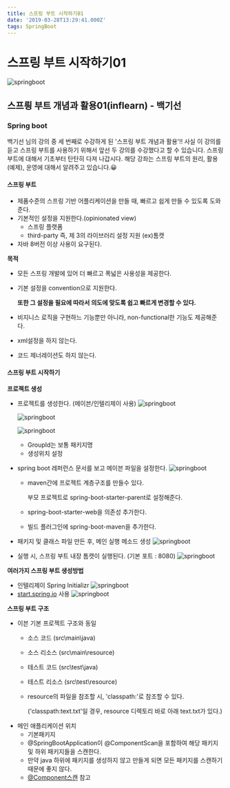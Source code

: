 ```yaml
---
title: 스프링 부트 시작하기01
date: '2019-03-28T13:29:41.000Z'
tags: SpringBoot
---
```


# 스프링 부트 시작하기01

![springboot](../../.gitbook/assets/springboot_logo.png)

## 스프릥 부트 개념과 활용01\(inflearn\) - 백기선

### Spring boot

백기선 님의 강의 중 세 번째로 수강하게 된 '스프링 부트 개념과 활용'!! 사실 이 강의를 듣고 스프링 부트를 사용하기 위해서 앞선 두 강의를 수강했다고 할 수 있습니다. 스프링 부트에 대해서 기초부터 탄탄히 다져 나갑시다. 해당 강좌는 스프링 부트의 원리, 활용\(예제\), 운영에 대해서 알려주고 있습니다.😀

#### 스프링 부트

* 제품수준의 스프링 기반 어플리케이션을 만들 때, 빠르고 쉽게 만들 수 있도록 도와준다.
* 기본적인 설정을 지원한다.\(opinionated view\)
  * 스프링 플랫폼
  * third-party 즉, 제 3의 라이브러리 설정 지원 \(ex\)톰캣
* 자바 8버전 이상 사용이 요구된다.

**목적**

* 모든 스프링 개발에 있어 더 빠르고 폭넓은 사용성을 제공한다.
* 기본 설정을 convention으로 지원한다.

  **또한 그 설정을 필요에 따라서 의도에 맞도록 쉽고 빠르게 변경할 수 있다.**

* 비지니스 로직을 구현하느 기능뿐만 아니라, non-functional한 기능도 제공해준다.
* xml설정을 하지 않는다.
* 코드 제너레이션도 하지 않는다.

#### 스프링 부트 시작하기

**프로젝트 생성**

* 프로젝트를 생성한다. \(메이븐/인텔리제이 사용\) ![springboot](../../.gitbook/assets/springboot01-1.png)

  ![springboot](../../.gitbook/assets/springboot01-2.png)

  ![springboot](../../.gitbook/assets/springboot01-3.png)

  * GroupId는 보통 패키지명
  * 생성위치 설정

* spring boot 레퍼런스 문서를 보고 메이븐 파일을 설정한다. ![springboot](../../.gitbook/assets/springboot01-4.png)
  * maven간에 프로젝트 계층구조를 만들수 있다.

    부모 프로젝트로 spring-boot-starter-parent로 설정해준다.

  * spring-boot-starter-web을 의존성 추가한다.
  * 빌드 플러그인에 spring-boot-maven을 추가한다.
* 패키지 및 클래스 파일 만든 후, 메인 실행 메소드 생성 ![springboot](../../.gitbook/assets/springboot01-4.png)
* 실행 시, 스프링 부트 내장 톰캣이 실행된다. \(기본 포트 : 8080\) ![springboot](../../.gitbook/assets/springboot01-6.png)

**여러가지 스프링 부트 생성방법**

* 인텔리제이 Spring Initializr ![springboot](../../.gitbook/assets/springboot01-7.png)
* [start.spring.io](https://start.spring.io/) 사용 ![springboot](../../.gitbook/assets/springboot01-8.png)

**스프링 부트 구조**

* 이븐 기본 프로젝트 구조와 동일
  * 소스 코드 \(src\main\java\)
  * 소스 리소스 \(src\main\resource\)
  * 테스트 코드 \(src\test\java\)
  * 테스트 리소스 \(src\test\resource\)
  * resource의 파일을 참조할 시, 'classpath:'로 참조할 수 있다.

    \('classpath:text.txt'일 경우, resource 디렉토리 바로 아래 text.txt가 있다.\)
* 메인 애플리케이션 위치 
  * 기본패키지
  * @SpringBootApplication이 @ComponentScan을 포함하여 해당 패키지 및 하위 패키지들을 스캔한다.
  * 만약 java 하위에 패키지를 생성하지 않고 만들게 되면 모든 패키지를 스캔하기 때문에 좋지 않다.
  * [@Component스캔](https://cyr9210.github.io/2019/03/20/Spring/springframework-core01/) 참고

